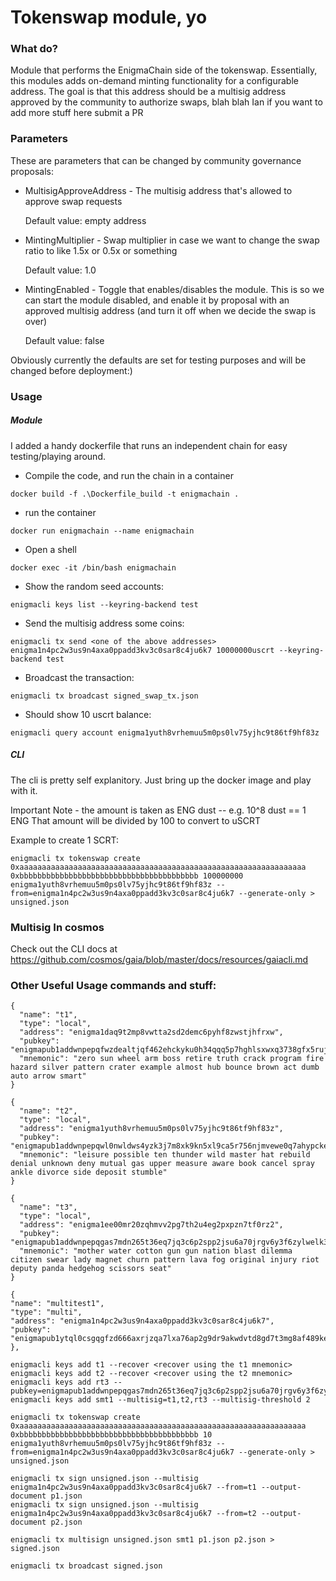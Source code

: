 # Tokenswap module, yo

### What do?

Module that performs the EnigmaChain side of the tokenswap. Essentially, this modules adds on-demand minting 
functionality for a configurable address. The goal is that this address should be a multisig address 
approved by the community to authorize swaps, blah blah Ian if you want to add more stuff here submit a PR

### Parameters

These are parameters that can be changed by community governance proposals:

- MultisigApproveAddress - The multisig address that's allowed to approve swap requests

    Default value: empty address

- MintingMultiplier - Swap multiplier in case we want to change the swap ratio to like 1.5x or 0.5x or something

    Default value: 1.0

- MintingEnabled - Toggle that enables/disables the module. This is so we can start the module disabled, and enable it by proposal with an approved multisig address (and turn it off when we decide the swap is over)
    
    Default value: false

Obviously currently the defaults are set for testing purposes and will be changed before deployment:)

### Usage

##### Module

I added a handy dockerfile that runs an independent chain for easy testing/playing around.
 
* Compile the code, and run the chain in a container

`docker build -f .\Dockerfile_build -t enigmachain .`    

* run the container

`docker run enigmachain --name enigmachain`

* Open a shell
 
`docker exec -it /bin/bash enigmachain`

* Show the random seed accounts:

`enigmacli keys list --keyring-backend test`

* Send the multisig address some coins:

`enigmacli tx send <one of the above addresses> enigma1n4pc2w3us9n4axa0ppadd3kv3c0sar8c4ju6k7 10000000uscrt --keyring-backend test`

* Broadcast the transaction:

`enigmacli tx broadcast signed_swap_tx.json`

* Should show 10 uscrt balance:

`enigmacli query account enigma1yuth8vrhemuu5m0ps0lv75yjhc9t86tf9hf83z`

##### CLI

The cli is pretty self explanitory. Just bring up the docker image and play with it.
 
Important Note - the amount is taken as ENG dust -- e.g. 10^8 dust == 1 ENG
That amount will be divided by 100 to convert to uSCRT

Example to create 1 SCRT:

`enigmacli tx tokenswap create 0xaaaaaaaaaaaaaaaaaaaaaaaaaaaaaaaaaaaaaaaaaaaaaaaaaaaaaaaaaaaaaaaa 0xbbbbbbbbbbbbbbbbbbbbbbbbbbbbbbbbbbbbbbbb 100000000 enigma1yuth8vrhemuu5m0ps0lv75yjhc9t86tf9hf83z --from=enigma1n4pc2w3us9n4axa0ppadd3kv3c0sar8c4ju6k7 --generate-only > unsigned.json
`

### Multisig In cosmos

Check out the CLI docs at 
https://github.com/cosmos/gaia/blob/master/docs/resources/gaiacli.md 

### Other Useful Usage commands and stuff:

```
{
  "name": "t1",
  "type": "local",
  "address": "enigma1daq9t2mp8vwtta2sd2demc6pyhf8zwstjhfrxw",
  "pubkey": "enigmapub1addwnpepqfwzdealtjqf462ehckyku0h34qqq5p7hghlsxwxq3738gfx5rujuy89zj6",
  "mnemonic": "zero sun wheel arm boss retire truth crack program fire hazard silver pattern crater example almost hub bounce brown act dumb auto arrow smart"
}

{
  "name": "t2",
  "type": "local",
  "address": "enigma1yuth8vrhemuu5m0ps0lv75yjhc9t86tf9hf83z",
  "pubkey": "enigmapub1addwnpepqwl0nwldws4yzk3j7m8xk9kn5xl9ca5r756njmvewe0q7ahypckevnp7ng0",
  "mnemonic": "leisure possible ten thunder wild master hat rebuild denial unknown deny mutual gas upper measure aware book cancel spray ankle divorce side deposit stumble"
}

{
  "name": "t3",
  "type": "local",
  "address": "enigma1ee00mr20zqhmvv2pg7th2u4eg2pxpzn7tf0rz2",
  "pubkey": "enigmapub1addwnpepqgas7mdn265t36eq7jq3c6p2spp2jsu6a70jrgv6y3f6zylwelk37kqka5c",
  "mnemonic": "mother water cotton gun gun nation blast dilemma citizen swear lady magnet churn pattern lava fog original injury riot deputy panda hedgehog scissors seat"
}

{
"name": "multitest1",
"type": "multi",
"address": "enigma1n4pc2w3us9n4axa0ppadd3kv3c0sar8c4ju6k7",
"pubkey": "enigmapub1ytql0csgqgfzd666axrjzqa7lxa76ap2g9dr9akwdvtd8gd7t3mg8af489kejaj7pamwgr3djcfzd666axrjzqjuymnm7hyqnt54n03vfdcl0r2qqpgraw30lqvuvprazwsjdg8e9cfzd666axrjzq3mpakmx44ghr4jpaypr35z4qzz49pe4mulyxse5fzn5yf7anldrutcu62m"        
},
	
enigmacli keys add t1 --recover <recover using the t1 mnemonic>
enigmacli keys add t2 --recover <recover using the t2 mnemonic>
enigmacli keys add rt3 --pubkey=enigmapub1addwnpepqgas7mdn265t36eq7jq3c6p2spp2jsu6a70jrgv6y3f6zylwelk37kqka5c
enigmacli keys add smt1 --multisig=t1,t2,rt3 --multisig-threshold 2

enigmacli tx tokenswap create 0xaaaaaaaaaaaaaaaaaaaaaaaaaaaaaaaaaaaaaaaaaaaaaaaaaaaaaaaaaaaaaaaa 0xbbbbbbbbbbbbbbbbbbbbbbbbbbbbbbbbbbbbbbbb 10 enigma1yuth8vrhemuu5m0ps0lv75yjhc9t86tf9hf83z --from=enigma1n4pc2w3us9n4axa0ppadd3kv3c0sar8c4ju6k7 --generate-only > unsigned.json

enigmacli tx sign unsigned.json --multisig enigma1n4pc2w3us9n4axa0ppadd3kv3c0sar8c4ju6k7 --from=t1 --output-document p1.json
enigmacli tx sign unsigned.json --multisig enigma1n4pc2w3us9n4axa0ppadd3kv3c0sar8c4ju6k7 --from=t2 --output-document p2.json

enigmacli tx multisign unsigned.json smt1 p1.json p2.json > signed.json

enigmacli tx broadcast signed.json
```
